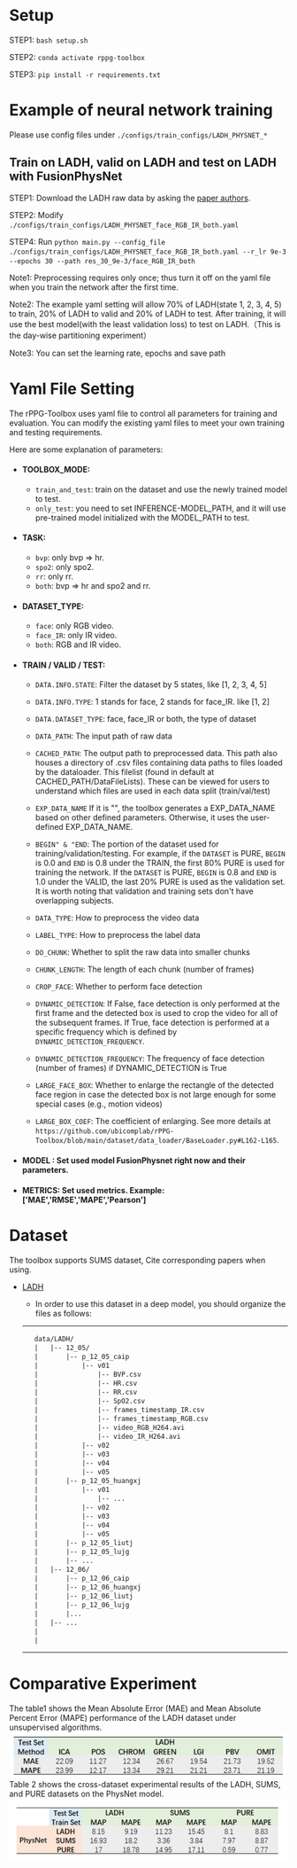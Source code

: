 # Setup

STEP1: `bash setup.sh` 

STEP2: `conda activate rppg-toolbox` 

STEP3: `pip install -r requirements.txt` 

# Example of neural network training

Please use config files under `./configs/train_configs/LADH_PHYSNET_*`

## Train on LADH, valid on LADH and test on LADH with FusionPhysNet 

STEP1: Download the LADH raw data by asking the [paper authors]().

STEP2: Modify `./configs/train_configs/LADH_PHYSNET_face_RGB_IR_both.yaml` 

STEP4: Run `python main.py --config_file ./configs/train_configs/LADH_PHYSNET_face_RGB_IR_both.yaml --r_lr 9e-3 --epochs 30 --path res_30_9e-3/face_RGB_IR_both` 

Note1: Preprocessing requires only once; thus turn it off on the yaml file when you train the network after the first time. 

Note2: The example yaml setting will allow 70% of LADH(state 1, 2, 3, 4, 5) to train, 20% of LADH to valid and 20% of LADH to test. After training, it will use the best model(with the least validation loss) to test on LADH.（This is the day-wise partitioning experiment）

Note3: You can set the learning rate, epochs and save path

# Yaml File Setting
The rPPG-Toolbox uses yaml file to control all parameters for training and evaluation. 
You can modify the existing yaml files to meet your own training and testing requirements.

Here are some explanation of parameters:
* #### TOOLBOX_MODE: 
  * `train_and_test`: train on the dataset and use the newly trained model to test.
  * `only_test`: you need to set INFERENCE-MODEL_PATH, and it will use pre-trained model initialized with the MODEL_PATH to test.
* #### TASK:
  * `bvp`: only bvp => hr.
  * `spo2`: only spo2.
  * `rr`: only rr.
  * `both`: bvp => hr and spo2 and rr.
* #### DATASET_TYPE:
  * `face`: only RGB video.
  * `face_IR`: only IR video.
  * `both`:  RGB and IR video.
* #### TRAIN / VALID / TEST: 
  * `DATA.INFO.STATE`: Filter the dataset by 5 states, like [1, 2, 3, 4, 5]
  * `DATA.INFO.TYPE`: 1 stands for face, 2 stands for face_IR. like [1, 2]
  * `DATA.DATASET_TYPE`: face,  face_IR or both, the type of dataset
  * `DATA_PATH`: The input path of raw data
  * `CACHED_PATH`: The output path to preprocessed data. This path also houses a directory of .csv files containing data paths to files loaded by the dataloader. This filelist (found in default at CACHED_PATH/DataFileLists). These can be viewed for users to understand which files are used in each data split (train/val/test)

  * `EXP_DATA_NAME` If it is "", the toolbox generates a EXP_DATA_NAME based on other defined parameters. Otherwise, it uses the user-defined EXP_DATA_NAME.  
  * `BEGIN" & "END`: The portion of the dataset used for training/validation/testing. For example, if the `DATASET` is PURE, `BEGIN` is 0.0 and `END` is 0.8 under the TRAIN, the first 80% PURE is used for training the network. If the `DATASET` is PURE, `BEGIN` is 0.8 and `END` is 1.0 under the VALID, the last 20% PURE is used as the validation set. It is worth noting that validation and training sets don't have overlapping subjects.  
  * `DATA_TYPE`: How to preprocess the video data
  * `LABEL_TYPE`: How to preprocess the label data
  * `DO_CHUNK`: Whether to split the raw data into smaller chunks
  * `CHUNK_LENGTH`: The length of each chunk (number of frames)
  * `CROP_FACE`: Whether to perform face detection
  * `DYNAMIC_DETECTION`: If False, face detection is only performed at the first frame and the detected box is used to crop the video for all of the subsequent frames. If True, face detection is performed at a specific frequency which is defined by `DYNAMIC_DETECTION_FREQUENCY`. 
  * `DYNAMIC_DETECTION_FREQUENCY`: The frequency of face detection (number of frames) if DYNAMIC_DETECTION is True
  * `LARGE_FACE_BOX`: Whether to enlarge the rectangle of the detected face region in case the detected box is not large enough for some special cases (e.g., motion videos)
  * `LARGE_BOX_COEF`: The coefficient of enlarging. See more details at `https://github.com/ubicomplab/rPPG-Toolbox/blob/main/dataset/data_loader/BaseLoader.py#L162-L165`. 

  
* #### MODEL : Set used model FusionPhysnet right now and their parameters.
* #### METRICS: Set used metrics. Example: ['MAE','RMSE','MAPE','Pearson']

# Dataset
The toolbox supports SUMS dataset, Cite corresponding papers when using.

* [LADH](https://github.com/McJackTang/FusionVitals)
    * In order to use this dataset in a deep model, you should organize the files as follows:
    
    -----------------
         data/LADH/
         |   |-- 12_05/
         |       |-- p_12_05_caip
         |           |-- v01
         |               |-- BVP.csv
         |               |-- HR.csv
         |               |-- RR.csv
         |               |-- SpO2.csv
         |               |-- frames_timestamp_IR.csv
         |               |-- frames_timestamp_RGB.csv
         |               |-- video_RGB_H264.avi
         |               |-- video_IR_H264.avi
         |           |-- v02
         |           |-- v03
         |           |-- v04
         |           |-- v05
         |       |-- p_12_05_huangxj
         |           |-- v01
         |               |-- ...
         |           |-- v02
         |           |-- v03
         |           |-- v04
         |           |-- v05
         |       |-- p_12_05_liutj
         |       |-- p_12_05_lujg
         |       |-- ...
         |   |-- 12_06/
         |       |-- p_12_06_caip
         |       |-- p_12_06_huangxj
         |       |-- p_12_06_liutj
         |       |-- p_12_06_lujg
         |       |...
         |   |-- ...
         |   
         |     
    -----------------

# Comparative Experiment
The table1 shows the Mean Absolute Error (MAE) and Mean Absolute Percent Error (MAPE) performance of the LADH dataset under unsupervised algorithms.
![unsupervised_result](./images/unsupervised_result.png)
Table 2 shows the cross-dataset experimental results of the LADH, SUMS, and PURE datasets on the PhysNet model.
![physnet_result](./images/physnet_result.png)
